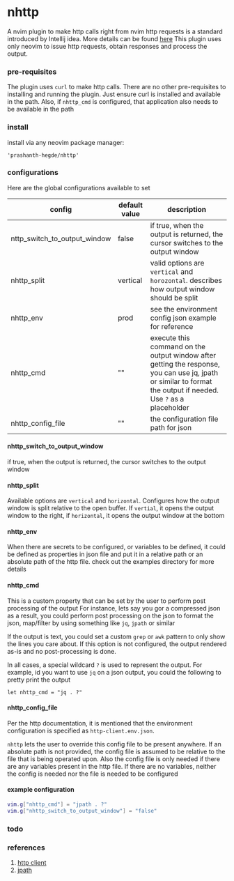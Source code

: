 # nhttp

A nvim plugin to make http calls right from nvim
http requests is a standard introduced by Intellij idea. More details can be found [here](https://www.jetbrains.com/help/idea/http-client-in-product-code-editor.html)
This plugin uses only neovim to issue http requests, obtain responses and process the output.

### pre-requisites
The plugin uses `curl` to make http calls. There are no other pre-requisites to installing and running the plugin.
Just ensure curl is installed and available in the path.
Also, if `nhttp_cmd` is configured, that application also needs to be available in the path

### install

install via any neovim package manager:
```
'prashanth-hegde/nhttp'
```

### configurations

Here are the global configurations available to set

| config                       | default value | description                                                                                                                                                     |
| ----                         | -----         | -----                                                                                                                                                           |
| nttp_switch_to_output_window | false         | if true, when the output is returned, the cursor switches to the output window                                                                                  |
| nhttp_split                  | vertical      | valid options are `vertical` and `horozontal`. describes how output window should be split                                                                      |
| nhttp_env                    | prod          | see the environment config json example for reference                                                                                                           |
| nhttp_cmd                    | ""            | execute this command on the output window after getting the response, you can use jq, jpath or similar to format the output if needed. Use `?` as a placeholder |
| nhttp_config_file            | ""            | the configuration file path for json                                                                                                                            |

#### nhttp_switch_to_output_window
if true, when the output is returned, the cursor switches to the output window

#### nhttp_split
Available options are `vertical` and `horizontal`.
Configures how the output window is split relative to the open buffer.
If `vertial`, it opens the output window to the right,
if `horizontal`, it opens the output window at the bottom

#### nhttp_env
When there are secrets to be configured, or variables to be defined,
it could be defined as properties in json file and put it in a relative path
or an absolute path of the http file. check out the examples directory for more details

#### nhttp_cmd
This is a custom property that can be set by the user to perform post processing of the output
For instance, lets say you gor a compressed json as a result, you could perform post processing
on the json to format the json, map/filter by using something like `jq`, `jpath` or similar

If the output is text, you could set a custom `grep` or `awk` pattern to only show the lines you care about.
If this option is not configured, the output rendered as-is and no post-processing is done.

In all cases, a special wildcard `?` is used to represent the output. For example, id you want to use `jq`
on a json output, you could the following to pretty print the output

`let nhttp_cmd = "jq . ?"`

#### nhttp_config_file
Per the http documentation, it is mentioned that the environment configuration is specified as `http-client.env.json`.

`nhttp` lets the user to override this config file to be present anywhere. If an absolute path is not provided,
the config file is assumed to be relative to the file that is being operated upon.
Also the config file is only needed if there are any variables present in the http file. If there are no variables,
neither the config is needed nor the file is needed to be configured

#### example configuration

```lua
vim.g["nhttp_cmd"] = "jpath . ?"
vim.g["nhttp_switch_to_output_window"] = "false"
```

### todo

### references
1. [http client](https://www.jetbrains.com/help/idea/http-client-in-product-code-editor.html)
1. [jpath](https://github.com/prashanth-hegde/jpath)
